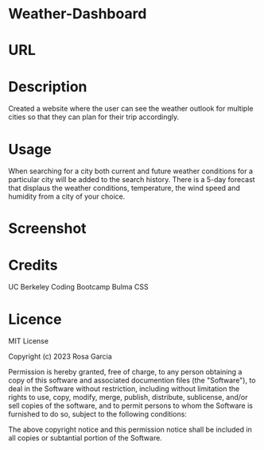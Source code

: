 # Weather-Dashboard
# URL

# Description
Created a website where the user can see the weather
outlook for multiple cities so that they can plan
for their trip accordingly.

# Usage
When searching for a city both current and future weather
conditions for a particular city will be added to the search
history. There is a 5-day forecast that displaus the weather
conditions, temperature, the wind speed and humidity from
a city of your choice.

# Screenshot

# Credits
UC Berkeley Coding Bootcamp
Bulma CSS

# Licence

MIT License

Copyright (c) 2023 Rosa Garcia

Permission is hereby granted, free of charge, to any person obtaining a copy of this software and associated documention files (the "Software"), to deal in the Software without restriction, including without limitation the rights to use, copy, modify, merge, publish, distribute, sublicense, and/or sell copies of the software, and to permit persons to whom the Software is furnished to do so, subject to the following conditions:

The above copyright notice and this permission notice shall be included in all copies or subtantial portion of the Software.
